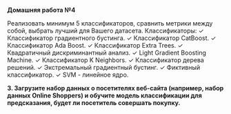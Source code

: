 **Домашняя работа №4**

Реализовать минимум 5 классификаторов, сравнить метрики между собой, выбрать лучший для Вашего
датасета.
Классификаторы:
✓ Классификатор градиентного бустинга.
✓ Классификатор CatBoost.
✓ Классификатор Ada Boost.
✓ Классификатор Extra Trees.
✓ Квадратичный дискриминантный анализ.
✓ Light Gradient Boosting Machine.
✓ Классификатор K Neighbors.
✓ Классификатор дерева решений.
✓ Экстремальный градиентный бустинг.
✓ Фиктивный классификатор.
✓ SVM - линейное ядро.

**3. Загрузите набор данных о посетителях веб-сайта (например, набор данных Online Shoppers) и
обучите модель классификации для предсказания, будет ли посетитель совершать покупку.**
